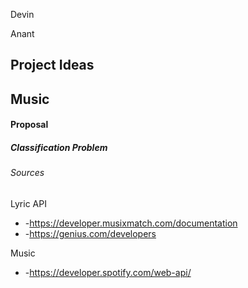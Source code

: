 Devin

Anant

Project Ideas
---------
## Music

#### Proposal

##### Classification Problem

###### Sources
Lyric API
* -https://developer.musixmatch.com/documentation
* -https://genius.com/developers

Music
* -https://developer.spotify.com/web-api/


